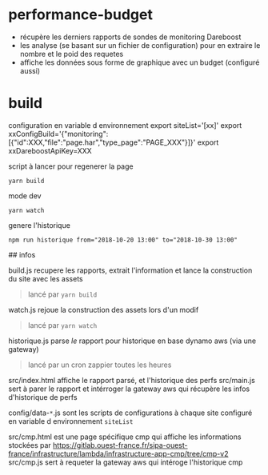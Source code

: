 # performance-budget

- récupère les derniers rapports de sondes de monitoring Dareboost
- les analyse (se basant sur un fichier de configuration) pour en extraire le nombre et le poid des requetes
- affiche les données sous forme de graphique avec un budget (configuré aussi)

# build
configuration en variable d environnement
export siteList='[xx]'
export xxConfigBuild='{"monitoring":[{"id":XXX,"file":"page.har","type_page":"PAGE_XXX"}]}'
export xxDareboostApiKey=XXX

script à lancer pour regenerer la page
```
yarn build
```

mode dev
```
yarn watch
```

genere l'historique
```
npm run historique from="2018-10-20 13:00" to="2018-10-30 13:00"
```

## infos

build.js recupere les rapports, extrait l'information et lance la construction du site avec les assets
> lancé par `yarn build`

watch.js rejoue la construction des assets lors d'un modif
> lancé par `yarn watch`

historique.js parse *le* rapport pour historique en base dynamo aws (via une gateway)
> lancé par un cron zappier toutes les heures


src/index.html affiche le rapport parsé, et l'historique des perfs
src/main.js sert à parer le rapport et intérroger la gateway aws qui récupère les infos d'historique de perfs


config/data-`*`.js sont les scripts de configurations à chaque site configuré en variable d environnement `siteList`


src/cmp.html est une page spécifique cmp qui affiche les informations stockées par https://gitlab.ouest-france.fr/sipa-ouest-france/infrastructure/lambda/infrastructure-app-cmp/tree/cmp-v2
src/cmp.js sert à requeter la gateway aws qui intéroge l'historique cmp
